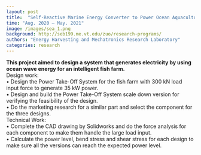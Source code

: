 ```yaml
---
layout: post
title:  "Self-Reactive Marine Energy Converter to Power Ocean Aquaculture"
time: "Aug. 2020 – May. 2021"
image: /images/sea_1.png
background: http://seb199.me.vt.edu/zuo/research-programs/
authors: "Energy Harvesting and Mechatronics Research Laboratory"
categories: research
---
```

**This project aimed to design a system that generates electricity by using ocean wave energy for an intelligent fish farm.** <br />
Design work:<br />
• Design the Power Take-Off System for the fish farm with 300 kN load input force to generate 35 kW power.<br />
• Design and build the Power Take-Off System scale down version for verifying the feasibility of the design.<br />
• Do the marketing research for a similar part and select the component for the three designs.<br />
Technical Work:<br />
• Complete the CAD drawing by Solidworks and do the force analysis for each component to make them handle the large load input.<br />
• Calculate the power level, bend stress and shear stress for each design to make sure all the versions can reach the expected power level.<br />

